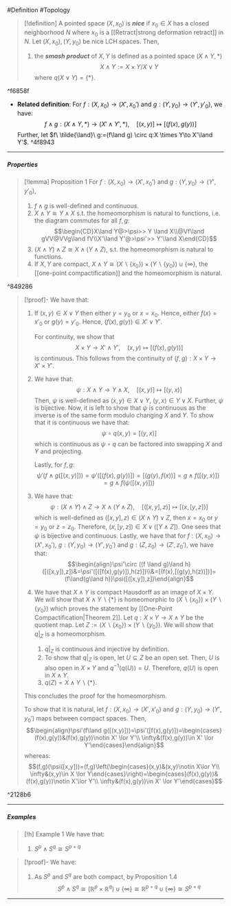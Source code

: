 #Definition #Topology 

> [!definition]
> A pointed space $(X,x_{0})$ is ***nice*** if $x_{0}\in X$ has a closed neighborhood $N$ where $x_{0}$ is a [[Retract|strong deformation retract]] in $N$. Let $(X,x_{0}),(Y,y_{0})$ be nice LCH spaces. Then, 
> 1. the ***smash product*** of $X,Y$ is defined as a pointed space $(X\land Y,*)$ $$X\land Y:=X\times Y / X\lor Y$$where $q(X\lor Y)=\{ * \}$.

^f6858f

- **Related definition**: For $f:(X,x_{0})\to(X',x_{0}')$ and $g:(Y,y_{0})\to(Y',y'_{0})$, we have: $$f \land g:(X\land Y,*)\to(X'\land Y',*),\quad [(x,y)]\mapsto [(f(x),g(y))]$$Further, let $f\ \tilde{\land}\ g:=(f\land g) \circ q:X \times Y\to X'\land Y'$. ^4f8943
---
##### Properties
> [!lemma] Proposition 1
> For $f:(X,x_{0})\to(X',x_{0}')$ and $g:(Y,y_{0})\to(Y',y'_{0})$,
> 1. $f\land g$ is well-defined and continuous.
> 2. $X\land Y\cong Y \land X$ s.t. the homeomorphism is natural to functions, i.e. the diagram commutes for all $f,g$:$$\begin{CD}X\land Y@>\psi>> Y \land X\\@Vf\land gVV@VVg\land fV\\X'\land Y'@>\psi'>> Y'\land X\end{CD}$$
> 3. $(X\land Y)\land Z\cong X \land(Y\land Z)$, s.t. the homeomorphism is natural to functions. 
> 4. If $X,Y$ are compact, $X\land Y\cong (X \backslash \{ x_{0} \})\times(Y \backslash \{ y_{0} \})\cup \{ \infty \}$, the [[one-point compactification]] and the homeomorphism is natural.

^849286

> [!proof]-
> We have that:
> 1. If $(x,y)\in X \lor Y$ then either $y=y_{0}$ or $x=x_{0}$. Hence, either $f(x)=x'_{0}$ or $g(y)=y'_{0}$. Hence, $(f(x),g(y))\in X' \lor Y'$. 
>    
>    For continuity, we show that $$X\times Y\to X'\land Y',\quad (x,y)\mapsto [(f(x),g(y))]$$is continuous. This follows from the continuity of $(f,g):X\times Y\to X'\times Y'$. 
> 2. We have that: $$\psi:X\land Y\to Y\land X,\quad [(x,y)]\mapsto [(y,x)]$$Then, $\psi$ is well-defined as $(x,y)\in X \lor Y$, $(y,x)\in Y \lor X$. Further, $\psi$ is bijective. Now, it is left to show that $\psi$ is continuous as the inverse is of the same form modulo changing $X$ and $Y$. To show that it is continuous we have that: $$\psi \circ  q(x,y)=[(y,x)]$$which is continuous as $\psi \circ q$ can be factored into swapping $X$ and $Y$ and projecting. 
>    
>    Lastly, for $f,g$: $$\psi'(f\land g([(x,y)]))=\psi'([(f(x),g(y))])=[(g(y),f(x))]=g\land f([(y,x)])=g\land f(\psi([(x,y)]))$$
> 3. We have that: $$\psi:(X\land Y)\land Z\to X\land (Y\land Z),\quad [([x,y],z)]\mapsto [(x,[y,z])]$$which is well-defined as $([x,y],z)\in (X\land Y) \lor Z$, then $x=x_{0}$ or $y=y_{0}$ or $z=z_{0}$. Therefore, $(x,[y,z])\in X \lor ([Y\land Z])$. One sees that $\psi$ is bijective and continuous. Lastly, we have that for $f:(X,x_{0})\to (X',x_{0}')$, $g:(Y,y_{0})\to (Y',y_{0}')$ and $g:(Z,z_{0})\to (Z',z_{0}')$, we have that: $$\begin{align}\psi'\circ ((f \land g)\land h)([([x,y]),z])&=\psi'([([f(x),g(y)]),h(z)])\\&=[(f(x),[(g(y),h(z))])]=(f\land(g\land h))\psi([([x,y]),z])\end{align}$$
> 4. We have that $X \land Y$ is compact Hausdorff as an image of $X\times Y$. We will show that $X\land Y \backslash \{ * \}$ is homeomorphic to $(X \backslash \{ x_{0} \})\times(Y \backslash \{ y_{0} \})$ which proves the statement by [[One-Point Compactification|Theorem 2]]. Let $q:X\times Y\to X \land Y$ be the quotient map. Let $Z:=(X \backslash \{ x_{0} \})\times(Y \backslash \{ y_{0} \})$. We will show that $q|_{Z}$ is a homeomorphism. 
>    
>    1. $q|_{Z}$ is continuous and injective by definition. 
>    2. To show that $q|_{Z}$ is open, let $U\subseteq Z$ be an open set. Then, $U$ is also open in $X\times Y$ and $q^{-1}(q(U))=U$. Therefore, $q(U)$ is open in $X\land Y$.
>    3. $q(Z)=X \land Y \backslash \{ * \}$. 
>	
>	This concludes the proof for the homeomorphism. 
>	
>	To show that it is natural, let $f:(X,x_{0})\to(X',x'_{0})$ and $g:(Y,y_{0})\to(Y',y_{0}')$ maps between compact spaces. Then, $$\begin{align}\psi'(f\land g([(x,y)]))=\psi'([f(x),g(y)])=\begin{cases}(f(x),g(y))&(f(x),g(y))\notin X' \lor Y'\\ \infty&(f(x),g(y))\in X' \lor Y'\end{cases}\end{align}$$whereas: $$(f,g)(\psi([x,y]))=(f,g)\left(\begin{cases}(x,y)&(x,y)\notin X\lor Y\\ \infty&(x,y)\in X \lor Y\end{cases}\right)=\begin{cases}(f(x),g(y))&(f(x),g(y))\notin X'\lor Y'\\ \infty&(f(x),g(y))\in X' \lor Y'\end{cases}$$

^2128b6

---
##### Examples
> [!h] Example 1
> We have that:
> 1. $S^p\land S^q\cong S^{p+q}$

> [!proof]-
> We have:
> 1. As $S^p$ and $S^q$ are both compact, by Proposition 1.4 $$S^p\land S^q\cong (\mathbb{R}^p\times \mathbb{R}^q)\cup \{ \infty \}\cong \mathbb{R}^{p+q}\cup \{ \infty \}\cong S^{p+q}$$

---